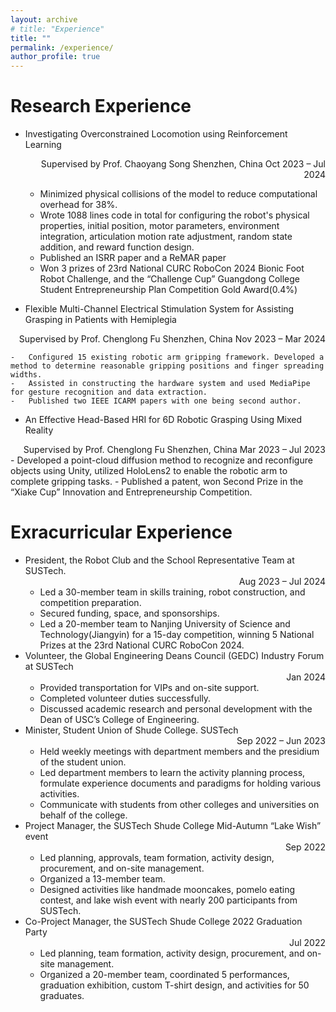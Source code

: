 ```yaml
---
layout: archive
# title: "Experience"
title: ""
permalink: /experience/
author_profile: true
---
```



Research Experience
======
* Investigating Overconstrained Locomotion using Reinforcement Learning <div style="text-align: right;">Supervised by Prof. Chaoyang Song    Shenzhen, China     Oct 2023 – Jul 2024</div>   
    -	Minimized physical collisions of the model to reduce computational overhead for 38%.
    -	Wrote 1088 lines code in total for configuring the robot's physical properties, initial position, motor parameters, environment integration, articulation motion rate adjustment, random state addition, and reward function design.
    -	Published an ISRR paper and a ReMAR paper
    -	Won 3 prizes of 23rd National CURC RoboCon 2024 Bionic Foot Robot Challenge, and the “Challenge Cup” Guangdong College Student Entrepreneurship Plan Competition Gold Award(0.4%)

* Flexible Multi-Channel Electrical Stimulation System for Assisting Grasping in Patients with Hemiplegia   
<div style="text-align: right;">Supervised by Prof. Chenglong Fu   Shenzhen, China   Nov 2023 – Mar 2024</div>

    -	Configured 15 existing robotic arm gripping framework. Developed a method to determine reasonable gripping positions and finger spreading widths. 
    -	Assisted in constructing the hardware system and used MediaPipe for gesture recognition and data extraction.
    -	Published two IEEE ICARM papers with one being second author.

* An Effective Head-Based HRI for 6D Robotic Grasping Using Mixed Reality
<div style="text-align: right;">Supervised by Prof. Chenglong Fu	Shenzhen, China   Mar 2023 – Jul 2023</div>	
    -	Developed a point-cloud diffusion method to recognize and reconfigure objects using Unity, utilized HoloLens2 to enable the robotic arm to complete gripping tasks. 
    -	Published a patent, won Second Prize in the “Xiake Cup” Innovation and Entrepreneurship Competition.


Exracurricular Experience
======
*	President, the Robot Club and the School Representative Team at SUSTech.    <div style="text-align: right;">Aug 2023 – Jul 2024</div>	         
    - Led a 30-member team in skills training, robot construction, and competition preparation.
    - Secured funding, space, and sponsorships.
    - Led a 20-member team to Nanjing University of Science and Technology(Jiangyin) for a 15-day competition, winning 5 National Prizes at the 23rd National CURC RoboCon 2024.
*	Volunteer, the Global Engineering Deans Council (GEDC) Industry Forum at SUSTech    <div style="text-align: right;">Jan 2024</div>		  	  
    - Provided transportation for VIPs and on-site support.
    - Completed volunteer duties successfully.
    - Discussed academic research and personal development with the Dean of USC’s College of Engineering.
*	Minister, Student Union of Shude College. SUSTech   <div style="text-align: right;">Sep 2022 – Jun 2023</div> 							 
    - Held weekly meetings with department members and the presidium of the student union. 
    - Led department members to learn the activity planning process, formulate experience documents and paradigms for holding various activities.
    - Communicate with students from other colleges and universities on behalf of the college.
*	Project Manager, the SUSTech Shude College Mid-Autumn “Lake Wish” event <div style="text-align: right;">Sep 2022</div>			  
    - Led planning, approvals, team formation, activity design, procurement, and on-site management.
    - Organized a 13-member team.
    - Designed activities like handmade mooncakes, pomelo eating contest, and lake wish event with nearly 200 participants from SUSTech.
*	Co-Project Manager, the SUSTech Shude College 2022 Graduation Party <div style="text-align: right;">Jul 2022</div>				  
    - Led planning, team formation, activity design, procurement, and on-site management.
    - Organized a 20-member team, coordinated 5 performances, graduation exhibition, custom T-shirt design, and activities for 50 graduates.




